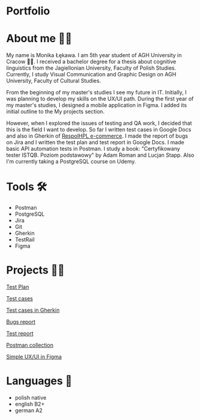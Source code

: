 # Portfolio
# About me 🙋‍♀️
My name is Monika Łękawa. I am 5th year student of AGH University in Cracow 👩‍🎓. I received a bachelor degree for a thesis about cognitive linguistics from the Jagiellonian University, Faculty of Polish Studies. Currently, I study Visual Communication and Graphic Design on AGH University, Faculty of Cultural Studies. 

From the beginning of my master's studies I see my future in IT. Initially, I was planning to develop my skills on the UX/UI path. During the first year of my master's studies, I designed a mobile application in Figma. I added its initial outline to the My projects section. 

However, when I explored the issues of testing and QA work, I decided that this is the field I want to develop. So far I written test cases in Google Docs and also in Gherkin of [RespolHPL e-commerce](https://respolhpl-sklep.pl). I made the report of bugs on Jira and I written the test plan and test report in Google Docs. I made basic API automation tests in Postman. I study a book: "Certyfikowany tester ISTQB. Poziom podstawowy" by Adam Roman and Lucjan Stapp. Also I'm currently taking a PostgreSQL course on Udemy.
# Tools 🛠
- Postman
- PostgreSQL
- Jira
- Git
- Gherkin
- TestRail
- Figma
# Projects 👩‍💻
[Test Plan](https://docs.google.com/document/d/1B5UJg4-eCPm_6FpWQuVMKrK1nj1P-xvUEhQpnnxnzgA/edit)

[Test cases](https://docs.google.com/document/d/1GNS2NUHkVvs2CURZO5LNM7HQoLR9y5kLJKywAvSyENk/edit?usp=sharing)

[Test cases in Gherkin](https://github.com/cynamonia/respol-sklep-gherkin)

[Bugs report](https://docs.google.com/document/d/1Yk8m3P67lX47-z0N-UDBbCtPyitpnpixhf3T04R2rBA/edit)

[Test report](https://docs.google.com/document/d/10ZMcqrl3MGtcbbIYhZu9EmGRi-nyrCau2kxEbl5meJ8/edit)

[Postman collection](https://github.com/cynamonia/portfolio/blob/d65e29c62369b32d4a180ff135ef6de4d3b00dbe/RespolHPL%20API%20testing.postman_collection.json)

[Simple UX/UI in Figma](https://www.figma.com/file/NEC3SKjTlGM8lvjmgpOCzc/Untitled?type=design&node-id=0%3A1&mode=design&t=K0mpwiXbGNZMC3zS-1)
# Languages 💬
- polish native
- english B2+
- german A2
